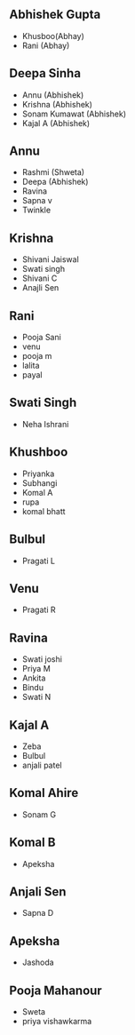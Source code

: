 ## Abhishek Gupta
- Khusboo(Abhay)
- Rani (Abhay)

## Deepa Sinha
- Annu (Abhishek)
- Krishna (Abhishek)
- Sonam Kumawat (Abhishek)
- Kajal A (Abhishek)

## Annu
- Rashmi (Shweta)
- Deepa (Abhishek)
- Ravina
- Sapna v
- Twinkle

## Krishna
- Shivani Jaiswal
- Swati singh
- Shivani C
- Anajli Sen

## Rani
- Pooja Sani
- venu 
- pooja m
- lalita 
- payal 

## Swati Singh
- Neha Ishrani

## Khushboo
- Priyanka
- Subhangi
- Komal A
- rupa
- komal bhatt 

## Bulbul
- Pragati L

## Venu
- Pragati R

## Ravina
- Swati joshi
- Priya M
- Ankita
- Bindu
- Swati N

## Kajal A
- Zeba
- Bulbul
- anjali patel
 
## Komal Ahire
- Sonam G

## Komal B
- Apeksha

## Anjali Sen
- Sapna D

## Apeksha
- Jashoda

## Pooja Mahanour
- Sweta
- priya vishawkarma

